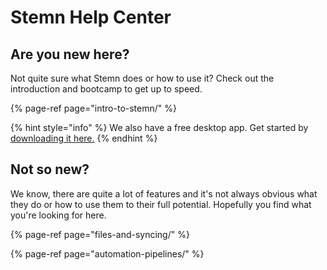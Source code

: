# Stemn Help Center

## Are you new here?

Not quite sure what Stemn does or how to use it? Check out the introduction and bootcamp to get up to speed.

{% page-ref page="intro-to-stemn/" %}

{% hint style="info" %}
We also have a free desktop app. Get started by [downloading it here.](https://stemn.com/download)
{% endhint %}

## Not so new?

We know, there are quite a lot of features and it's not always obvious what they do or how to use them to their full potential. Hopefully you find what you're looking for here.

{% page-ref page="files-and-syncing/" %}

{% page-ref page="automation-pipelines/" %}

